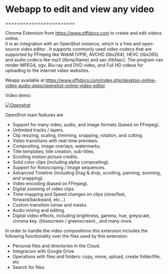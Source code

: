# Webapp to edit and view any video
========================

Chrome Extension from https://www.offidocs.com to create and edit videos online.  
It is an integration with an OpenShot instance, which is a free and open-source video editor . 
It supports commonly used video codecs that are supported by FFmpeg like WebM (VP9), AVCHD (libx264), HEVC (libx265) and audio codecs like mp3 (libmp3lame) and aac (libfaac). The program can render MPEG4, ogv, Blu-ray and DVD video, and Full HD videos for uploading to the internet video websites.

Weapp available at https://www.offidocs.com/index.php/desktop-online-video-audio-apps/openshot-online-video-editor

Video demo:

[![Openshot](http://img.youtube.com/vi/LwbmyuV2_X0/0.jpg)](http://www.youtube.com/watch?v=LwbmyuV2_X0 "OpenShot")

OpenShot main features are
- Support for many video, audio, and image formats (based on FFmpeg).
- Unlimited tracks / layers.
- Clip resizing, scaling, trimming, snapping, rotation, and cutting.
- Video transitions with real-time previews.
- Compositing, image overlays, watermarks.
- Title templates, title creation, sub-titles.
- Scrolling motion picture credits.
- Solid color clips (including alpha compositing).
- Support for Rotoscoping / Image sequences.
- Advanced Timeline (including Drag & drop, scrolling, panning, zooming, and snapping).
- Video encoding (based on FFmpeg).
- Digital zooming of video clips.
- Time-mapping and Speed changes on clips (slow/fast, forward/backward, etc...)
- Custom transition lumas and masks.
- Audio mixing and editing.
- Digital video effects, including brightness, gamma, hue, greyscale, chroma key. (bluescreen / greenscreen) , and many more.

In order to handle the video compositions this extension includes the following functionality over the files used by this extension:
- Personal files and directories in the Cloud.
- Integracion with Google Drive
- Operations with files and folders: copy, move, upload, create folder/file,  etc
- Search for files.
